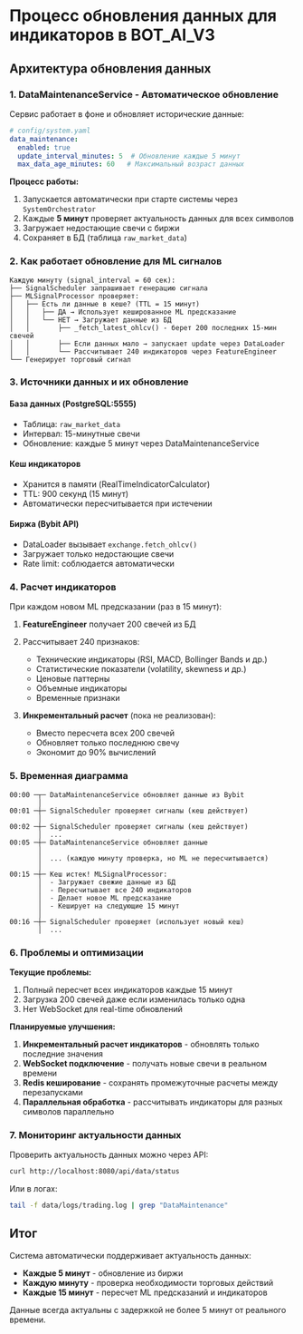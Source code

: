 # Процесс обновления данных для индикаторов в BOT_AI_V3

## Архитектура обновления данных

### 1. **DataMaintenanceService** - Автоматическое обновление

Сервис работает в фоне и обновляет исторические данные:

```yaml
# config/system.yaml
data_maintenance:
  enabled: true
  update_interval_minutes: 5  # Обновление каждые 5 минут
  max_data_age_minutes: 60   # Максимальный возраст данных
```

**Процесс работы:**

1. Запускается автоматически при старте системы через `SystemOrchestrator`
2. Каждые **5 минут** проверяет актуальность данных для всех символов
3. Загружает недостающие свечи с биржи
4. Сохраняет в БД (таблица `raw_market_data`)

### 2. **Как работает обновление для ML сигналов**

```
Каждую минуту (signal_interval = 60 сек):
├── SignalScheduler запрашивает генерацию сигнала
├── MLSignalProcessor проверяет:
│   ├── Есть ли данные в кеше? (TTL = 15 минут)
│   │   ├── ДА → Использует кешированное ML предсказание
│   │   └── НЕТ → Загружает данные из БД
│   │       ├── _fetch_latest_ohlcv() - берет 200 последних 15-мин свечей
│   │       ├── Если данных мало → запускает update через DataLoader
│   │       └── Рассчитывает 240 индикаторов через FeatureEngineer
└── Генерирует торговый сигнал
```

### 3. **Источники данных и их обновление**

#### **База данных (PostgreSQL:5555)**

- Таблица: `raw_market_data`
- Интервал: 15-минутные свечи
- Обновление: каждые 5 минут через DataMaintenanceService

#### **Кеш индикаторов**

- Хранится в памяти (RealTimeIndicatorCalculator)
- TTL: 900 секунд (15 минут)
- Автоматически пересчитывается при истечении

#### **Биржа (Bybit API)**

- DataLoader вызывает `exchange.fetch_ohlcv()`
- Загружает только недостающие свечи
- Rate limit: соблюдается автоматически

### 4. **Расчет индикаторов**

При каждом новом ML предсказании (раз в 15 минут):

1. **FeatureEngineer** получает 200 свечей из БД
2. Рассчитывает 240 признаков:
   - Технические индикаторы (RSI, MACD, Bollinger Bands и др.)
   - Статистические показатели (volatility, skewness и др.)
   - Ценовые паттерны
   - Объемные индикаторы
   - Временные признаки

3. **Инкрементальный расчет** (пока не реализован):
   - Вместо пересчета всех 200 свечей
   - Обновляет только последнюю свечу
   - Экономит до 90% вычислений

### 5. **Временная диаграмма**

```
00:00 ─┬─ DataMaintenanceService обновляет данные из Bybit
       │
00:01 ─┼─ SignalScheduler проверяет сигналы (кеш действует)
       │
00:02 ─┼─ SignalScheduler проверяет сигналы (кеш действует)
       │  ...
00:05 ─┼─ DataMaintenanceService обновляет данные
       │
       │  ... (каждую минуту проверка, но ML не пересчитывается)
       │
00:15 ─┼─ Кеш истек! MLSignalProcessor:
       │  - Загружает свежие данные из БД
       │  - Пересчитывает все 240 индикаторов
       │  - Делает новое ML предсказание
       │  - Кеширует на следующие 15 минут
       │
00:16 ─┼─ SignalScheduler проверяет (использует новый кеш)
       │  ...
```

### 6. **Проблемы и оптимизации**

**Текущие проблемы:**

1. Полный пересчет всех индикаторов каждые 15 минут
2. Загрузка 200 свечей даже если изменилась только одна
3. Нет WebSocket для real-time обновлений

**Планируемые улучшения:**

1. **Инкрементальный расчет индикаторов** - обновлять только последние значения
2. **WebSocket подключение** - получать новые свечи в реальном времени
3. **Redis кеширование** - сохранять промежуточные расчеты между перезапусками
4. **Параллельная обработка** - рассчитывать индикаторы для разных символов параллельно

### 7. **Мониторинг актуальности данных**

Проверить актуальность данных можно через API:

```bash
curl http://localhost:8080/api/data/status
```

Или в логах:

```bash
tail -f data/logs/trading.log | grep "DataMaintenance"
```

## Итог

Система автоматически поддерживает актуальность данных:

- **Каждые 5 минут** - обновление из биржи
- **Каждую минуту** - проверка необходимости торговых действий
- **Каждые 15 минут** - пересчет ML предсказаний и индикаторов

Данные всегда актуальны с задержкой не более 5 минут от реального времени.
